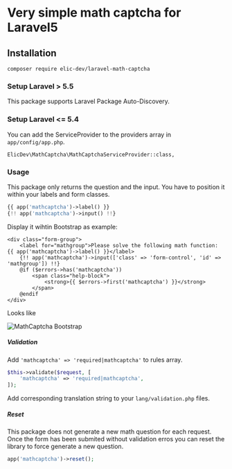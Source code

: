# Very simple math captcha for Laravel5

## Installation

```
composer require elic-dev/laravel-math-captcha
```

### Setup Laravel > 5.5

This package supports Laravel Package Auto-Discovery.

### Setup Laravel <= 5.4

You can add the ServiceProvider to the providers array in `app/config/app.php`.

```
ElicDev\MathCaptcha\MathCaptchaServiceProvider::class,
```


### Usage

This package only returns the question and the input. You have to position it within your labels and form classes.

```php
{{ app('mathcaptcha')->label() }}
{!! app('mathcaptcha')->input() !!}
```

Display it wihtin Bootstrap as example:

```
<div class="form-group">
    <label for="mathgroup">Please solve the following math function: {{ app('mathcaptcha')->label() }}</label>
    {!! app('mathcaptcha')->input(['class' => 'form-control', 'id' => 'mathgroup']) !!}
    @if ($errors->has('mathcaptcha'))
        <span class="help-block">
            <strong>{{ $errors->first('mathcaptcha') }}</strong>
        </span>
    @endif
</div>
```

Looks like

![MathCaptcha Bootstrap](https://raw.githubusercontent.com/elic-dev/laravel-math-captcha/master/readme_bootstrap_sample.png)


##### Validation

Add `'mathcaptcha' => 'required|mathcaptcha'` to rules array.


```php
$this->validate($request, [
    'mathcaptcha' => 'required|mathcaptcha',
]);

```

Add corresponding translation string to your `lang/validation.php` files.

##### Reset

This package does not generate a new math question for each request. Once the
form has been submited without validation erros you can reset the library to force
generate a new question.

```php
app('mathcaptcha')->reset();
```




